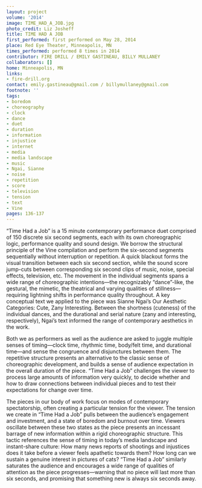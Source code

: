 ```yaml
---
layout: project
volume: '2014'
image: TIME_HAD_A_JOB.jpg
photo_credit: Liz Josheff
title: TIME HAD A JOB
first_performed: first performed on May 28, 2014
place: Red Eye Theater, Minneapolis, MN
times_performed: performed 8 times in 2014
contributor: FIRE DRILL / EMILY GASTINEAU, BILLY MULLANEY
collaborators: []
home: Minneapolis, MN
links:
- fire-drill.org
contact: emily.gastineau@gmail.com / billymullaney@gmail.com
footnote: ''
tags:
- boredom
- choreography
- clock
- dance
- duet
- duration
- information
- injustice
- internet
- media
- media landscape
- music
- Ngai, Sianne
- noise
- repetition
- score
- television
- tension
- text
- Vine
pages: 136-137
---
```


“Time Had a Job” is a 15 minute contemporary performance duet comprised of 150 discrete six second segments, each with its own choreographic logic, performance quality and sound design. We borrow the structural principle of the Vine compilation and perform the six-second segments sequentially without interruption or repetition. A quick blackout forms the visual transition between each six second section, while the sound score jump-cuts between corresponding six second clips of music, noise, special effects, television, etc. The movement in the individual segments spans a wide range of choreographic intentions—the recognizably “dance”-like, the gestural, the mimetic, the theatrical and varying qualities of stillness—requiring lightning shifts in performance quality throughout. A key conceptual text we applied to the piece was Sianne Ngai’s Our Aesthetic Categories: Cute, Zany Interesting. Between the shortness (cuteness) of the individual dances, and the durational and serial nature (zany and interesting, respectively), Ngai’s text informed the range of contemporary aesthetics in the work.

Both we as performers as well as the audience are asked to juggle multiple senses of timing—clock time, rhythmic time, body/felt time, and durational time—and sense the congruence and disjunctures between them. The repetitive structure presents an alternative to the classic sense of choreographic development, and builds a sense of audience expectation in the overall duration of the piece. “Time Had a Job” challenges the viewer to process large amounts of information very quickly, to decide whether and how to draw connections between individual pieces and to test their expectations for change over time.

The pieces in our body of work focus on modes of contemporary spectatorship, often creating a particular tension for the viewer. The tension we create in “Time Had a Job” pulls between the audience’s engagement and investment, and a state of boredom and burnout over time. Viewers oscillate between these two states as the piece presents an incessant barrage of new information within a rigid choreographic structure. This tactic references the sense of timing in today’s media landscape and instant-share culture: How many news reports of shootings and injustices does it take before a viewer feels apathetic towards them? How long can we sustain a genuine interest in pictures of cats? “Time Had a Job” similarly saturates the audience and encourages a wide range of qualities of attention as the piece progresses—warning that no piece will last more than six seconds, and promising that something new is always six seconds away.
